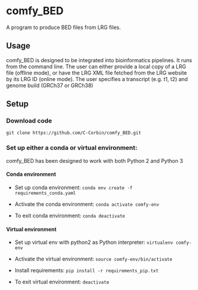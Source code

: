 # comfy_BED
A program to produce BED files from LRG files. 


## Usage
comfy_BED is designed to be integrated into bioinformatics pipelines. It runs from the command line.
The user can either provide a local copy of a LRG file (offline mode), or have the LRG XML file fetched from the LRG website by its LRG ID (online mode). The user specifies a transcript (e.g. t1, t2) and genome build (GRCh37 or GRCh38)

## Setup

### Download code

`git clone https://github.com/C-Corbin/comfy_BED.git`

### Set up either a conda or virtual environment:

comfy_BED has been designed to work with both Python 2 and Python 3

#### Conda environment

- Set up conda environment: `conda env create -f requirements_conda.yaml`

- Activate the conda environment: `conda activate comfy-env`

- To exit conda environment: `conda deactivate`

#### Virtual environment

- Set up virtual env with python2 as Python interpreter: `virtualenv comfy-env`

- Activate the virtual environment: `source comfy-env/bin/activate`

- Install requirements: `pip install -r requirements_pip.txt`

- To exit virtual environment: `deactivate`
